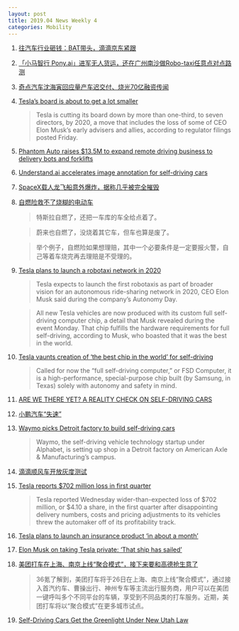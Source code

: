 ```yaml
---
layout: post
title: 2019.04 News Weekly 4
categories: Mobility
---
```



1. [往汽车行业砸钱：BAT带头，滴滴京东紧跟](https://www.huxiu.com/article/295381.html)

2. [「小马智行 Pony.ai」进军无人货运，还在广州南沙做Robo-taxi任意点对点路测](https://36kr.com/p/5196439)

3. [奇点汽车沈海寅回应量产车迟交付、烧光70亿融资传闻](https://36kr.com/p/5196795)

4. [Tesla’s board is about to get a lot smaller](https://techcrunch.com/2019/04/19/teslas-board-is-about-to-get-a-lot-smaller/)

    > Tesla  is cutting its board down by more than one-third, to seven directors, by 2020, a move that includes the loss of some of CEO Elon Musk’s  early advisers and allies, according to regulator filings posted Friday.

5. [Phantom Auto raises $13.5M to expand remote driving business to delivery bots and forklifts](https://techcrunch.com/2019/04/18/phantom-auto-raises-13-5m-to-expand-remote-driving-business-to-delivery-bots-and-forklifts/)

6. [Understand.ai accelerates image annotation for self-driving cars](https://www.therobotreport.com/understand-ai-accelerates-image-annotation-self-driving-cars/)

7. [SpaceX载人龙飞船意外爆炸，据称几乎被完全摧毁](https://www.huxiu.com/article/295544.html)

8. [自燃险救不了烧糊的电动车](https://www.huxiu.com/article/295611.html)

    > 特斯拉自燃了，还把一车库的车全给点着了。

    > 蔚来也自燃了，没烧着其它车，但车也算是废了。

    > 举个例子，自燃险如果想理赔，其中一个必要条件是一定要报火警，自己等着车烧完再去理赔是不受理的。

9. [Tesla plans to launch a robotaxi network in 2020](https://techcrunch.com/2019/04/22/tesla-plans-to-launch-a-robotaxi-network-in-2020/)

    > Tesla  expects to launch the first robotaxis as part of broader vision for an autonomous ride-sharing network in 2020, CEO Elon Musk  said during the company’s Autonomy Day.

    > All new Tesla vehicles are now produced with its custom full self-driving computer chip, a detail that Musk revealed during the event Monday. That chip fulfills the hardware requirements for full self-driving, according to Musk, who boasted that it was the best in the world. 

10. [Tesla vaunts creation of ‘the best chip in the world’ for self-driving](https://techcrunch.com/2019/04/22/tesla-vaunts-creation-of-the-best-chip-in-the-world-for-self-driving/)

    > Called for now the “full self-driving computer,” or FSD Computer, it is a high-performance, special-purpose chip built (by Samsung, in Texas) solely with autonomy and safety in mind. 

11. [ARE WE THERE YET? A REALITY CHECK ON SELF-DRIVING CARS](https://www.wired.com/story/future-of-transportation-self-driving-cars-reality-check/)

12. [小鹏汽车“失速”](https://36kr.com/p/5197706)

13. [Waymo picks Detroit factory to build self-driving cars](https://techcrunch.com/2019/04/23/waymo-picks-detroit-factory-to-build-self-driving-cars/)

    > Waymo,  the self-driving vehicle technology startup under Alphabet, is setting up shop in a Detroit factory on American Axle & Manufacturing’s campus.

14. [滴滴顺风车开放灰度测试](https://www.huxiu.com/article/296135.html)

15. [Tesla reports $702 million loss in first quarter](https://techcrunch.com/2019/04/24/tesla-reports-702-million-loss-in-first-quarter/)

    > Tesla  reported Wednesday wider-than-expected loss of $702 million, or $4.10 a share, in the first quarter after disappointing delivery numbers, costs and pricing adjustments to its vehicles threw the automaker off of its profitability track.

16. [Tesla plans to launch an insurance product ‘in about a month’](https://techcrunch.com/2019/04/24/tesla-plans-to-launch-an-insurance-product-in-about-a-month/)

17. [Elon Musk on taking Tesla private: ‘That ship has sailed’](https://techcrunch.com/2019/04/24/elon-musk-on-taking-tesla-private-that-ship-has-sailed/)

18. [美团打车在上海、南京上线“聚合模式”，接下来要和高德抢生意了](https://36kr.com/p/5198561)

    > 36氪了解到，美团打车将于26日在上海、南京上线“聚合模式”，通过接入首汽约车、曹操出行、神州专车等主流出行服务商，用户可以在美团一键呼叫多个不同平台的车辆，享受到不同品类的打车服务。近期，美团打车将以“聚合模式”在更多城市试点。

19. [Self-Driving Cars Get the Greenlight Under New Utah Law](https://www.govtech.com/policy/Self-Driving-Cars-Get-the-Greenlight-Under-New-Utah-Law.html)